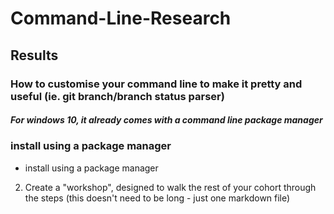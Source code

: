 # Command-Line-Research

## Results
### How to customise your command line to make it pretty and useful (ie. git branch/branch status parser)
##### For windows 10, it already comes with a command line package 			manager 
### install using a package manager
  
  + install using a package manager
2. Create a "workshop", designed to walk the rest of your cohort through the steps (this doesn't need to be long - just one markdown file)
